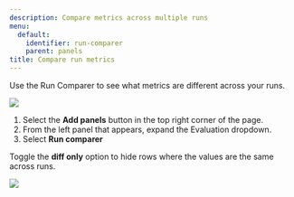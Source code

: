 ```yaml
---
description: Compare metrics across multiple runs
menu:
  default:
    identifier: run-comparer
    parent: panels
title: Compare run metrics
---
```


Use the Run Comparer to see what metrics are different across your runs.


![](/images/app_ui/visualization_add.gif)

1. Select the **Add panels** button in the top right corner of the page.
2. From the left panel that appears, expand the Evaluation dropdown.
3. Select **Run comparer**



Toggle the **diff only** option to hide rows where the values are the same across runs.​​

![](/images/general/run-comparer-2.gif)